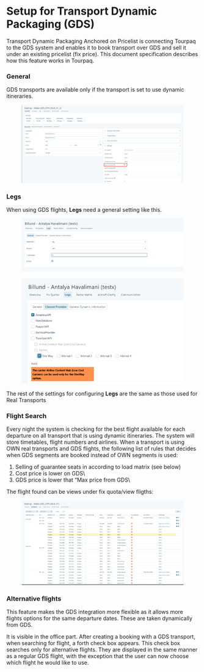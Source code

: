 # Setup for Transport Dynamic Packaging (GDS)

Transport Dynamic Packaging Anchored on Pricelist is connecting Tourpaq to the GDS system and enables it to book transport over GDS and sell it under an existing pricelist (fix price). This document specification describes how this feature works in Tourpaq.

### General​ <a href="#general" id="general"></a>

GDS transports are available only if the transport is set to use dynamic itineraries.

<figure><img src="../.gitbook/assets/image (135).png" alt=""><figcaption></figcaption></figure>

### Legs​ <a href="#legs" id="legs"></a>

When using GDS flights, **Legs** need a general setting like this.

<figure><img src="../.gitbook/assets/image (21) (1) (1).png" alt=""><figcaption></figcaption></figure>

<figure><img src="../.gitbook/assets/image (1) (1) (1) (1) (1) (1) (1) (1).png" alt=""><figcaption></figcaption></figure>

The rest of the settings for configuring **Legs** are the same as those used for Real Transports

### Flight Search​ <a href="#flight-search" id="flight-search"></a>

Every night the system is checking for the best flight available for each departure on all transport that is using dynamic itineraries. The system will store timetables, flight numbers and airlines. When a transport is using OWN real transports and GDS flights, the following list of rules that decides when GDS segments are booked instead of OWN segments is used:

1. Selling of guarantee seats in according to load matrix (see below)
2. Cost price is lower on GDS\\
3. GDS price is lower that “Max price from GDS\\

The flight found can be views under fix quota/view fligths:

<figure><img src="../.gitbook/assets/image (2) (1) (1) (1) (1) (1) (1).png" alt=""><figcaption></figcaption></figure>

### Alternative flights​ <a href="#alternative-flights" id="alternative-flights"></a>

This feature makes the GDS integration more flexible as it allows more flights options for the same departure dates. These are taken dynamically from GDS.

It is visible in the office part. After creating a booking with a GDS transport, when searching for flight, a forth check box appears. This check box searches only for alternative flights. They are displayed in the same manner as a regular GDS flight, with the exception that the user can now choose which flight he would like to use.
